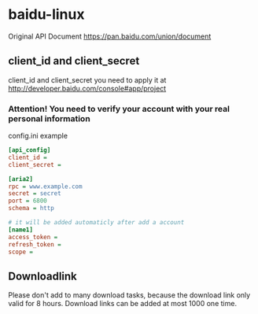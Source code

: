 # baidu-linux
Original API Document <https://pan.baidu.com/union/document>

## client_id and client_secret
client_id and client_secret you need to apply it at
<http://developer.baidu.com/console#app/project>

### Attention! You need to verify your account with your real personal information

config.ini example
``` ini
[api_config]
client_id =
client_secret =

[aria2]
rpc = www.example.com
secret = secret
port = 6800
schema = http

# it will be added automaticly after add a account
[name1]
access_token =
refresh_token =
scope =
```

## Downloadlink
Please don't add to many download tasks, because the download link only valid for 8 hours. Download links can be added at most 1000 one time.
